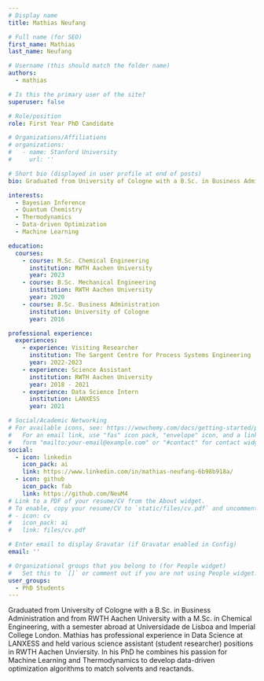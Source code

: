 ```yaml
---
# Display name
title: Mathias Neufang

# Full name (for SEO)
first_name: Mathias
last_name: Neufang

# Username (this should match the folder name)
authors:
  - mathias

# Is this the primary user of the site?
superuser: false

# Role/position
role: First Year PhD Candidate

# Organizations/Affiliations
# organizations:
#   - name: Stanford University
#     url: ''

# Short bio (displayed in user profile at end of posts)
bio: Graduated from University of Cologne with a B.Sc. in Business Administration and from RWTH Aachen University with a M.Sc. in Chemical Engineering, with a semester abroad at Universidade de Lisboa and Imperial College London. Mathias has professional experience in Data Science at LANXESS and held various science assistant (student researcher) positions in RWTH Aachen Unviersity. In his PhD he combines his passion for Machine Learning and Thermodynamics to develop data-driven optimization algorithms to match solvents and reactands.

interests:
  - Bayesian Inference
  - Quantum Chemistry
  - Thermodynamics
  - Data-driven Optimization
  - Machine Learning

education:
  courses:
    - course: M.Sc. Chemical Engineering
      institution: RWTH Aachen University
      year: 2023
    - course: B.Sc. Mechanical Engineering
      institution: RWTH Aachen University 
      year: 2020
    - course: B.Sc. Business Administration
      institution: University of Cologne
      year: 2016

professional experience:
  experiences:
    - experience: Visiting Researcher
      institution: The Sargent Centre for Process Systems Engineering
      year: 2022-2023
    - experience: Science Assistant
      institution: RWTH Aachen University
      year: 2018 - 2021
    - experience: Data Science Intern
      institution: LANXESS
      year: 2021      

# Social/Academic Networking
# For available icons, see: https://wowchemy.com/docs/getting-started/page-builder/#icons
#   For an email link, use "fas" icon pack, "envelope" icon, and a link in the
#   form "mailto:your-email@example.com" or "#contact" for contact widget.
social:
  - icon: linkedin
    icon_pack: ai
    link: https://www.linkedin.com/in/mathias-neufang-6b98b918a/
  - icon: github
    icon_pack: fab
    link: https://github.com/NeuM4
# Link to a PDF of your resume/CV from the About widget.
# To enable, copy your resume/CV to `static/files/cv.pdf` and uncomment the lines below.
# - icon: cv
#   icon_pack: ai
#   link: files/cv.pdf

# Enter email to display Gravatar (if Gravatar enabled in Config)
email: ''

# Organizational groups that you belong to (for People widget)
#   Set this to `[]` or comment out if you are not using People widget.
user_groups:
  - PhD Students
---
```


Graduated from University of Cologne with a B.Sc. in Business Administration and from RWTH Aachen University with a M.Sc. in Chemical Engineering, with a semester abroad at Universidade de Lisboa and Imperial College London. Mathias has professional experience in Data Science at LANXESS and held various science assistant (student researcher) positions in RWTH Aachen Unviersity. In his PhD he combines his passion for Machine Learning and Thermodynamics to develop data-driven optimization algorithms to match solvents and reactands.
